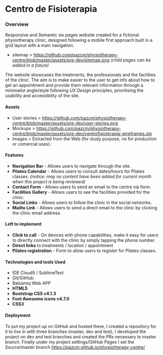 # Centro de Fisioterapia

### Overview

Responsive and Semantic six pages website created for a fictional physiotherapy clinic, designed following a mobile first approach built in a grid layout with a main navigation.
* sitemap > https://github.com/pazcm/physiotherapy-centre/blob/master/assets/pre-dev/sitemap.png _(child pages can be added in a future)_
 
The website showcases the treatments, the professionals and the facilities of the clinic. The aim is to make easier to the user to get info about how to get an appointment and provide them relevant information through a minimalist angle/style  following _UX Design_ principles, prioritising the usability and accessibility of the site.

#### Assets
- User stories > https://github.com/pazcm/physiotherapy-centre/blob/master/assets/pre-dev/user-stories.png
- Mockups > https://github.com/pazcm/physiotherapy-centre/blob/master/assets/pre-dev/centrofisioterapia-wireframes.zip
- Images > Extracted from the Web (for study purpose, no for production or comercial uses).

#### Features

- **Navigation Bar** - Allows users to navigate through the site.
- **Pilates Calendar** - Allows users to consult dates/hours for Pilates classes. _(notice: may no content have been added for current month when this project is being reviewed)_
- **Contact Form** - Allows users to send an email to the centre via form.
- **Facilities Gallery** - Allows users to see the facilities provided for the clinic.
- **Social Links** - Allows users to follow the clinic in the social networks. 
- **Mailto Link** - Allows users to send a direct email to the clinic by clicking the clinic email address.

#### Left to implement

- **Click to call** - On devices with phone capabilities, make it easy for users to directly connect with the clinic by simply tapping the phone number. 
- **Direct links** to treatments / location / appointment 
- **Pilates registration** - Form to allow users to register for Pilates classes.

#### Technologies and tools Used
- IDE Cloud9 / SublimeText
- Git/GitHub
- Balsamiq Web APP
- **HTML5**
- **Bootstrap CSS v4.1.3**
- **Font Awesome icons  v4.7.0**
- **CSS3**

#### Deployment
To put my project up on GitHub and hosted there, I created a repository for it to live in with three branches (master, dev and test), I developed the project on dev and test branches and created the PRs necessary to master branch. Finally under my project settings/GitHub Pages I set the Source/master branch https://pazcm.github.io/physiotherapy-centre/
